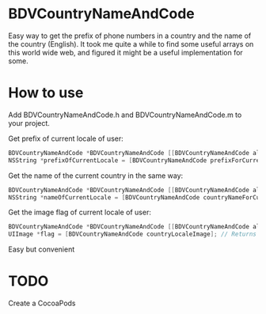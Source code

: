 BDVCountryNameAndCode
=====================

Easy way to get the prefix of phone numbers in a country and the name of the country (English).
It took me quite a while to find some useful arrays on this world wide web, and figured it might be a useful implementation for some.

How to use
=====================
Add BDVCountryNameAndCode.h and BDVCountryNameAndCode.m to your project.

Get prefix of current locale of user:
```objective-c
BDVCountryNameAndCode *BDVCountryNameAndCode [[BDVCountryNameAndCode alloc] init];
NSString *prefixOfCurrentLocale = [BDVCountryNameAndCode prefixForCurrentLocale]; // Returns "+1" for Canada
```
Get the name of the current country in the same way:
```objective-c
BDVCountryNameAndCode *BDVCountryNameAndCode [[BDVCountryNameAndCode alloc] init];
NSString *nameOfCurrentLocale = [BDVCountryNameAndCode countryNameForCurrentLocale]; // Returns "Canada"
```

Get the image flag of current locale of user:
```objective-c
BDVCountryNameAndCode *BDVCountryNameAndCode [[BDVCountryNameAndCode alloc] init];
UIImage *flag = [BDVCountryNameAndCode countryLocaleImage]; // Returns UIImage*
```

Easy but convenient 

TODO
=====================
Create a CocoaPods

